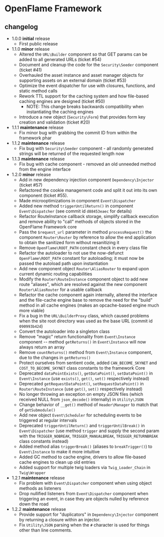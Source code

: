# OpenFlame Framework

## changelog

 - 1.0.0 **initial** release
	 - First public release
 - 1.1.0 **minor** release
	 - Altered the `URL\Builder` component so that GET params can be added to all generated URLs (ticket #54)
	 - Document and cleanup the code for the `Security\Seeder` component (ticket #41)
	 - Overhauled the asset instance and asset manager objects for supporting assets on an external domain (ticket #53)
	 - Optimize the event dispatcher for use with closures, functions, and static method calls
	 - Rework TTL support for the caching system and how file-based caching engines are designed (ticket #50)
		- NOTE: This change breaks backwards compatibility when instantiating the caching engines
	 - Introduce a new object (`Security\Form`) that provides form key creation and validation (ticket #20)
 - 1.1.1 **maintenance** release
	 - Fix minor bug with grabbing the commit ID from within the framework phar
 - 1.1.2 **maintenance** release
	 - Fix bug with `Security\Seeder` component - all randomly generated strings will be returned of the requested length now
 - 1.1.3 **maintenance** release
	 - Fix bug with cache component - removed an old unneeded method from the engine interface
 - 1.2.0 **minor** release
	 - Add in new dependency injection component `Dependency\Injector` (ticket #57)
	 - Refactored the cookie management code and split it out into its own component (ticket #55).
	 - Made microoptimizations in component `Event\Dispatcher`
	 - Added new method `triggerUntilReturn()` in component `Event\Dispatcher` (see commit id `d88453eaec` for details)
	 - Refactor RouteInstance callback storage, simplify callback execution and remove ability to "call" methods of objects stored in the OpenFlame Framework core
	 - Pass the `$request_url` parameter in method `processRequest()` the component `Router\Router` by reference to allow the end application to obtain the sanitized form without resanitizing it
	 - Remove `OpenFlame\ROOT_PATH` constant check in every class file
	 - Refactor the autoloader to not use the now-defunct `OpenFlame\ROOT_PATH` constant for autoloading; it must now be passed the autoload path upon instantiation
	 - Add new component object `Router\AliasRouter` to expand upon current dynamic routing capabilities
	 - Modify the `Router\RouteInstance` component object to add new route "aliases", which are resolved against the new component `Router\AliasRouter` for a usable callback
	 - Refactor the cache component again internally, altered the interface and the file-cache engine base to remove the need for the "build" method  in all cache engines (makes an opcache-based engine much more viable)
	 - Fix a bug in the `URL\BuilderProxy` class, which caused problems when the site root directory was used as the base URL (commit id `090993b42d`)
	 - Convert the autoloader into a singleton class
	 - Remove "magic" return functionality from `Event\Instance` component -- method `getReturns()` in `Event\Instance` will now always return an array
	 - Remove `countReturns()` method from `Event\Instance` component, due to the changes in `getReturns()`
	 - Protect ourselves from sentient code, added `CAN_BECOME_SKYNET` and `COST_TO_BECOME_SKYNET` class constants to the framework Core
	 - Deprecated `dataPointExists()`, `getDataPoint()`, `setDataPoint()` in `Event\Instance` (use `exists()`, `get()`, `set()` respectively instead)
	 - Deprecated `getRequestDataPoint()`, `setRequestDataPoint()` in `Router\RouteInstance` (use `get()`, `set()` respectively instead)
	 - No longer throwing an exception on empty JSON files (which received NULL from `json_decode()` internally) in `Utility\JSON`
	 - Change behavior of `__get()` method of `Header\Manager` to match that of `getSubmodule()`
	 - Add new object `Event\Scheduler` for scheduling events to be triggered at regular intervals
	 - Deprecated `triggerUntilReturn()` and `triggerUntilBreak()` in `Event\Dispatcher` (use method `trigger` and supply the second param with the `TRIGGER_NOBREAK`, `TRIGGER_MANUALBREAK`, `TRIGGER_RETURNBREAK` class constants instead)
	 - Added method alias `triggerBreak()` (aliases to `breakTrigger()`) to `Event\Instance` to make it more intuitive
	 - Added GC method to cache engine, drivers to allow file-based cache engines to clean up old entries
	 - Added support for multiple twig loaders via `Twig_Loader_Chain` in `Twig\Wrapper`
 - 1.2.1 **maintenance** release
	 - Fix problem with `Event\Dispatcher` component when using object methods as listeners
	 - Drop nullified listeners from `Event\Dispatcher` component when triggering an event, in case they are objects nulled by reference down the road
 - 1.2.2 **maintenance** release
	 - Provide support for "duplicators" in `Dependency\Injector` component by returning a closure within an injector.
	 - Fix `Utility\JSON` parsing when the `#` character is used for things other than line comments.
